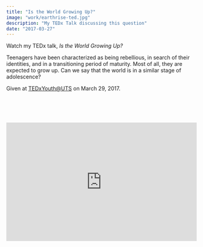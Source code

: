 ```yaml
---
title: "Is the World Growing Up?"
image: "work/earthrise-ted.jpg"
description: "My TEDx Talk discussing this question"
date: "2017-03-27"
---
```


Watch my TEDx talk, _Is the World Growing Up?_

Teenagers have been characterized as being rebellious, in search of their identities, and in a transitioning period of maturity. Most of all, they are expected to grow up. Can we say that the world is in a similar stage of adolescence?

Given at [TEDxYouth@UTS](https://www.ted.com/tedx/events/21762 "TEDxYouth@UTS Event") on March 29, 2017.  
&nbsp;  
&nbsp;  
&nbsp;  
&nbsp;  

<div style="position:relative;padding-bottom:56.25%;padding-top:30px;height:0;overflow:hidden;">
  <iframe style="position:absolute;top:0;left:0;width:100%;height:100%;" src="https://www.youtube.com/embed/1aHLtyXbEf8" parameters="rel=0&modestbranding=1&autohide=1" frameborder="0" allow="accelerometer; autoplay; encrypted-media; gyroscope; picture-in-picture" allowfullscreen></iframe>
</div>
&nbsp;  
&nbsp;  
&nbsp;  
&nbsp;  
